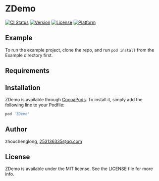 # ZDemo

[![CI Status](https://img.shields.io/travis/zhouchenglong/ZDemo.svg?style=flat)](https://travis-ci.org/zhouchenglong/ZDemo)
[![Version](https://img.shields.io/cocoapods/v/ZDemo.svg?style=flat)](https://cocoapods.org/pods/ZDemo)
[![License](https://img.shields.io/cocoapods/l/ZDemo.svg?style=flat)](https://cocoapods.org/pods/ZDemo)
[![Platform](https://img.shields.io/cocoapods/p/ZDemo.svg?style=flat)](https://cocoapods.org/pods/ZDemo)

## Example

To run the example project, clone the repo, and run `pod install` from the Example directory first.

## Requirements

## Installation

ZDemo is available through [CocoaPods](https://cocoapods.org). To install
it, simply add the following line to your Podfile:

```ruby
pod 'ZDemo'
```

## Author

zhouchenglong, 253136335@qq.com

## License

ZDemo is available under the MIT license. See the LICENSE file for more info.
